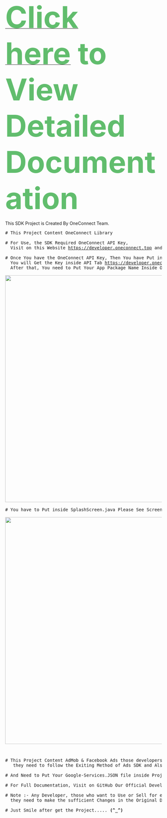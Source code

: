 <p><a href="https://oneconnect-1.gitbook.io/oneconnect-sdk-for-android-doc/"><strong><span style="color: rgb(97, 189, 109); font-size: 96px;">Click here</span></strong></a><strong><span style="color: rgb(97, 189, 109); font-size: 96px;">&nbsp;to View Detailed Documentation </span></strong></p>
 This SDK Project is Created By OneConnect Team.

<pre># This Project Content OneConnect Library

# For Use, the SDK Required OneConnect API Key,
  Visit on this Website <a href="https://developer.oneconnect.top">https://developer.oneconnect.top</a> and Create Account and get the Key.

# Once You have the OneConnect API Key, Then You have Put inside SplashScreen.java
  You will Get the Key inside API Tab <a href="https://developer.oneconnect.top/dashboard/api/">https://developer.oneconnect.top/dashboard/api/</a> 
  After that, You need to Put Your App Package Name Inside OneConnect API Tab.

<img src="https://oneconnect.top/keyApi.png" style="width: 727px;">

# You have to Put inside SplashScreen.java Please See Screenshot

<img src="https://oneconnect.top/serverkey.png" style="width: 727px;"><p>
</p># This Project Content AdMob &amp; Facebook Ads those developers want to Add Another Ads SDK
   they need to follow the Exiting Method of Ads SDK and Also Have IAP Subscription.

# And Need to Put Your Google-Services.JSON file inside Project, You will get from Firebase.

# For Full Documentation, Visit on GitHub Our Official Developer Page <a href="https://github.com/oneconnectapi">https://github.com/oneconnectapi</a> 

# Note :- Any Developer, those who want to Use or Sell for end Client
  they need to make the sufficient Changes in the Original Demo Project.
  
# Just Smile after get the Project..... <strong>(^_^)</strong></pre>

